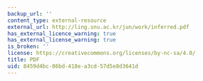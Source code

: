 ```yaml
---
backup_url: ''
content_type: external-resource
external_url: http://ling.snu.ac.kr/jun/work/inferred.pdf
has_external_licence_warning: true
has_external_license_warning: true
is_broken: ''
license: https://creativecommons.org/licenses/by-nc-sa/4.0/
title: PDF
uid: 8459d4bc-86bd-418e-a3cd-57d5e8d3641d
---
```

